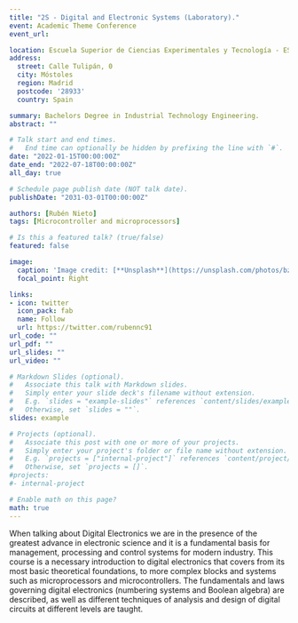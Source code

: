 ```yaml
---
title: "2S - Digital and Electronic Systems (Laboratory)."
event: Academic Theme Conference
event_url: 

location: Escuela Superior de Ciencias Experimentales y Tecnología - ESCET URJC
address:
  street: Calle Tulipán, 0
  city: Móstoles
  region: Madrid
  postcode: '28933'
  country: Spain

summary: Bachelors Degree in Industrial Technology Engineering.
abstract: ""

# Talk start and end times.
#   End time can optionally be hidden by prefixing the line with `#`.
date: "2022-01-15T00:00:00Z"
date_end: "2022-07-18T00:00:00Z"
all_day: true

# Schedule page publish date (NOT talk date).
publishDate: "2031-03-01T00:00:00Z"

authors: [Rubén Nieto]
tags: [Microcontroller and microprocessors]

# Is this a featured talk? (true/false)
featured: false

image:
  caption: 'Image credit: [**Unsplash**](https://unsplash.com/photos/bzdhc5b3Bxs)'
  focal_point: Right

links:
- icon: twitter
  icon_pack: fab
  name: Follow
  url: https://twitter.com/rubennc91
url_code: ""
url_pdf: ""
url_slides: ""
url_video: ""

# Markdown Slides (optional).
#   Associate this talk with Markdown slides.
#   Simply enter your slide deck's filename without extension.
#   E.g. `slides = "example-slides"` references `content/slides/example-slides.md`.
#   Otherwise, set `slides = ""`.
slides: example

# Projects (optional).
#   Associate this post with one or more of your projects.
#   Simply enter your project's folder or file name without extension.
#   E.g. `projects = ["internal-project"]` references `content/project/deep-learning/index.md`.
#   Otherwise, set `projects = []`.
#projects:
#- internal-project

# Enable math on this page?
math: true
---
```


When talking about Digital Electronics we are in the presence of the greatest advance in electronic science and it is a fundamental basis for management, processing and control systems for modern industry. This course is a necessary introduction to digital electronics that covers from its most basic theoretical foundations, to more complex blocks and systems such as microprocessors and microcontrollers. The fundamentals and laws governing digital electronics (numbering systems and Boolean algebra) are described, as well as different techniques of analysis and design of digital circuits at different levels are taught.